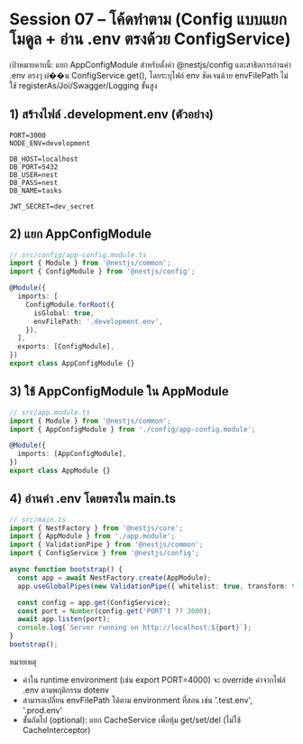 # Session 07 – โค้ดทำตาม (Config แบบแยกโมดูล + อ่าน .env ตรงด้วย ConfigService)

เป้าหมายคาบนี้: แยก AppConfigModule สำหรับตั้งค่า @nestjs/config และสาธิตการอ่านค่า .env ตรงๆ ผ่��น ConfigService.get(), โดยระบุไฟล์ env ชัดเจนด้วย envFilePath ไม่ใช้ registerAs/Joi/Swagger/Logging ขั้นสูง

## 1) สร้างไฟล์ .development.env (ตัวอย่าง)
```
PORT=3000
NODE_ENV=development

DB_HOST=localhost
DB_PORT=5432
DB_USER=nest
DB_PASS=nest
DB_NAME=tasks

JWT_SECRET=dev_secret
```

## 2) แยก AppConfigModule
```ts
// src/config/app-config.module.ts
import { Module } from '@nestjs/common';
import { ConfigModule } from '@nestjs/config';

@Module({
  imports: [
    ConfigModule.forRoot({
      isGlobal: true,
      envFilePath: '.development.env',
    }),
  ],
  exports: [ConfigModule],
})
export class AppConfigModule {}
```

## 3) ใช้ AppConfigModule ใน AppModule
```ts
// src/app.module.ts
import { Module } from '@nestjs/common';
import { AppConfigModule } from './config/app-config.module';

@Module({
  imports: [AppConfigModule],
})
export class AppModule {}
```

## 4) อ่านค่า .env โดยตรงใน main.ts
```ts
// src/main.ts
import { NestFactory } from '@nestjs/core';
import { AppModule } from './app.module';
import { ValidationPipe } from '@nestjs/common';
import { ConfigService } from '@nestjs/config';

async function bootstrap() {
  const app = await NestFactory.create(AppModule);
  app.useGlobalPipes(new ValidationPipe({ whitelist: true, transform: true }));

  const config = app.get(ConfigService);
  const port = Number(config.get('PORT') ?? 3000);
  await app.listen(port);
  console.log(`Server running on http://localhost:${port}`);
}
bootstrap();
```

หมายเหตุ
- ค่าใน runtime environment (เช่น export PORT=4000) จะ override ค่าจากไฟล์ .env ตามพฤติกรรม dotenv
- สามารถเปลี่ยน envFilePath ได้ตาม environment ที่สอน เช่น '.test.env', '.prod.env'
- ขั้นถัดไป (optional): แยก CacheService เพื่อหุ้ม get/set/del (ไม่ใช้ CacheInterceptor)